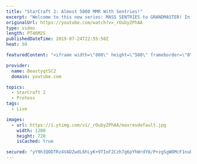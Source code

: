 ```yaml
---
title: "StarCraft 2: Almost 5000 MMR With Sentries!"
excerpt: "Welcome to this new series: MASS SENTRIES to GRANDMASTER! In this series, we will see how far I can get by playing ONLY Sentries on the ladder in ALL Protoss matchups!  Here are a few more Mass Sentry games from playing the series on stream.   Feel free to let me know if you have any suggestions for"
originalUrl: https://youtube.com/watch?v=_rOubyZPhAA
type: video
length: PT46M2S
publishedDateTime: 2019-07-24T22:55:50Z
heat: 50

featuredContent: "<iframe width=\"800\" height=\"500\" frameborder=\"0\" src=\"https://www.youtube.com/embed/_rOubyZPhAA\" allow=\"accelerometer; autoplay; encrypted-media; gyroscope; picture-in-picture\" allowfullscreen></iframe>"

provider:
  name: BeastyqtSC2
  domain: youtube.com

topics:
  - StarCraft 2
  - Protoss
tags:
  - Live

images:
  - url: https://i.ytimg.com/vi/_rOubyZPhAA/maxresdefault.jpg
    width: 1280
    height: 720
    isCached: true

secured: "yY9h3QODTRz4VADZwdL6hLyK+9TIoF2Czh7g6pYhWrdY8/P+zgSgWOMcF1nuE4wB1A7ZKV+yNw1NTKVHC1u9Lul0en51Le92XGVj6mAOQRKW0NnGbWo8Y4iAFGIsgCZA3XqdxVEyAQLF/OvoLpj+Tes7yV6Qw2sMIHHHk7y/EMnZt97Uo3Hdf/VFvyyxhKhE9ZUS4ObDRPSM7Tjrn5c0E68JBcSSJOwLSbR9fmhRoQndQNxylXaAIeIZFXK8EVwrg4lxNa3RgWjzDfnuNCYItMu/77T14cRmEvE4shnpHLp5/fGcG9OvC5/nbOMeX9xPJfeZtknjokg9gQq93SaOX12gr+r6tqKP6m5kKZbYywQatWGpVTd4gV5fNp5zl6gSBjO/hzaq3FG9ChyEi90s5hz9uyACJvMz7MPWN4b2sfw=;vnH5+zx5xsGhvb2Hz7jyqg=="
---
```


